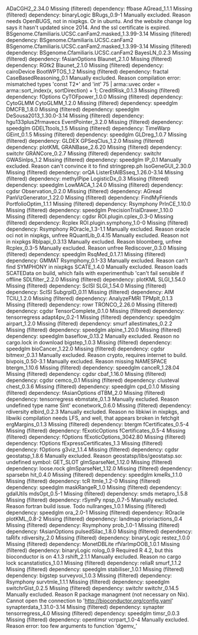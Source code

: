 ADaCGH2_2.34.0	Missing (filtered) dependency: ffbase
AGread_1.1.1	Missing (filtered) dependency: binaryLogic
BRugs_0.9-1	Manually excluded. Reason needs OpenBUGS, not in nixpkgs. Or in ubuntu. And the website change log says it hasn't updated since 2014. And the ssl certificate is expired.
BSgenome.Cfamiliaris.UCSC.canFam2.masked_1.3.99-3.14	Missing (filtered) dependency: BSgenome.Cfamiliaris.UCSC.canFam2
BSgenome.Cfamiliaris.UCSC.canFam2.masked_1.3.99-3.14	Missing (filtered) dependency: BSgenome.Cfamiliaris.UCSC.canFam2
BayesLN_0.2.3	Missing (filtered) dependency: fAsianOptions
Blaunet_2.1.0	Missing (filtered) dependency: RGtk2
Blaunet_2.1.0	Missing (filtered) dependency: cairoDevice
BootWPTOS_1.2	Missing (filtered) dependency: fractal
CaseBasedReasoning_0.1	Manually excluded. Reason compilation error: mismatched types 'const T2*' and 'int' 75 |   arma::uvec order = arma::sort_index(x, sortDirection) + 1;
CreditRisk_0.1.3	Missing (filtered) dependency: fOptions
CyTOFpower_1.0.0	Missing (filtered) dependency: CytoGLMM
CytoGLMM_1.2.0	Missing (filtered) dependency: speedglm
DMCFB_1.8.0	Missing (filtered) dependency: speedglm
DeSousa2013_1.30.0-3.14	Missing (filtered) dependency: hgu133plus2frmavecs
EventPointer_3.2.0	Missing (filtered) dependency: speedglm
GDELTtools_1.5	Missing (filtered) dependency: TimeWarp
GEint_0.1.5	Missing (filtered) dependency: speedglm
GLDreg_1.0.7	Missing (filtered) dependency: GLDEX
GPSeqClus_1.2.0	Missing (filtered) dependency: plotKML
GRANBase_2.6.20	Missing (filtered) dependency: switchr
GRANCore_0.2.7	Missing (filtered) dependency: switchr
GWASinlps_1.2	Missing (filtered) dependency: speedglm
IP_0.1	Manually excluded. Reason can't convince it to find stringprep.ph
IsoGeneGUI_2.30.0	Missing (filtered) dependency: orQA
ListerEtAlBSseq_1.26.0-3.14	Missing (filtered) dependency: methylPipe
LogisticDx_0.3	Missing (filtered) dependency: speedglm
LowMACA_1.24.0	Missing (filtered) dependency: cgdsr
Observation_0.2.0	Missing (filtered) dependency: AGread
PanVizGenerator_1.22.0	Missing (filtered) dependency: FindMyFriends
PortfolioOptim_1.1.1	Missing (filtered) dependency: Rsymphony
PrInCE_1.10.0	Missing (filtered) dependency: speedglm
PrecisionTrialDrawer_1.10.0	Missing (filtered) dependency: cgdsr
ROI.plugin.cplex_0.3-0	Missing (filtered) dependency: Rcplex
ROI.plugin.symphony_1.0-0	Missing (filtered) dependency: Rsymphony
ROracle_1.3-1.1	Manually excluded. Reason oracle oci not in nixpkgs, unfree
RQuantLib_0.4.15	Manually excluded. Reason not in nixpkgs
Rblpapi_0.3.13	Manually excluded. Reason bloomberg, unfree
Rcplex_0.3-5	Manually excluded. Reason unfree
Rediscover_0.3.0	Missing (filtered) dependency: speedglm
RsqMed_0.1.7.1	Missing (filtered) dependency: GMMAT
Rsymphony_0.1-33	Manually excluded. Reason can't find SYMPHONY in nixpkgs
SCATE_1.4.0	Manually excluded. Reason loads SCATEData on build, which fails with experimenthub 'can't fail sensible if offline
SDLfilter_2.2.0	Missing (filtered) dependency: plotKML
SLGI_1.54.0	Missing (filtered) dependency: ScISI
SLGI_1.54.0	Missing (filtered) dependency: ScISI
SubgrpID_0.11	Missing (filtered) dependency: AIM
TCIU_1.2.0	Missing (filtered) dependency: AnalyzeFMRI
TPMplt_0.1.3	Missing (filtered) dependency: rowr
TRONCO_2.26.0	Missing (filtered) dependency: cgdsr
TensorComplete_0.1.0	Missing (filtered) dependency: tensorregress
adapt4pv_0.2-1	Missing (filtered) dependency: speedglm
airpart_1.2.0	Missing (filtered) dependency: smurf
allestimates_0.2.2	Missing (filtered) dependency: speedglm
alpine_1.20.0	Missing (filtered) dependency: speedglm
baseflow_0.13.2	Manually excluded. Reason no cargo.lock in download
bigstep_1.0.3	Missing (filtered) dependency: speedglm
bioCancer_1.22.0	Missing (filtered) dependency: cgdsr
bitmexr_0.3.1	Manually excluded. Reason crypto, requires internet to build. 
bivpois_0.50-3.1	Manually excluded. Reason missing NAMESPACE
btergm_1.10.6	Missing (filtered) dependency: speedglm
canceR_1.28.04	Missing (filtered) dependency: cgdsr
cbaf_1.16.0	Missing (filtered) dependency: cgdsr
cemco_0.1	Missing (filtered) dependency: clusteval
chest_0.3.6	Missing (filtered) dependency: speedglm
cpd_0.1.0	Missing (filtered) dependency: fAsianOptions
dTBM_2.0	Missing (filtered) dependency: tensorregress
ebmstate_0.1.3	Manually excluded. Reason undefined type name Sint'
econetwork_0.6.0	Missing (filtered) dependency: rdiversity
elbird_0.2.3	Manually excluded. Reason no libkiwi in nixpkgs, and libwiki compilation needs LFS, and well, that appears broken in fetchgit
ergMargins_0.1.3	Missing (filtered) dependency: btergm
fCertificates_0.5-4	Missing (filtered) dependency: fExoticOptions
fCertificates_0.5-4	Missing (filtered) dependency: fOptions
fExoticOptions_3042.80	Missing (filtered) dependency: fOptions
fExpressCertificates_1.3	Missing (filtered) dependency: fOptions
g3viz_1.1.4	Missing (filtered) dependency: cgdsr
geostatsp_1.8.6	Manually excluded. Reason geostatsp/libs/geostatsp.so: undefined symbol: GET_SLOT
glmSparseNet_1.12.0	Missing (filtered) dependency: loose.rock
glmSparseNet_1.12.0	Missing (filtered) dependency: sparsebn
hit_0.4.0	Missing (filtered) dependency: speedglm
kmeRs_1.1.0	Missing (filtered) dependency: tcR
ltmle_1.2-0	Missing (filtered) dependency: speedglm
maskRangeR_1.0	Missing (filtered) dependency: gdalUtils
mdsOpt_0.5-1	Missing (filtered) dependency: smds
metapro_1.5.8	Missing (filtered) dependency: rSymPy
npsp_0.7-5	Manually excluded. Reason fortran build issue. Todo
nullranges_1.0.1	Missing (filtered) dependency: speedglm
ora_2.0-1	Missing (filtered) dependency: ROracle
plotKML_0.8-2	Missing (filtered) dependency: landmap
prioriactions_0.4	Missing (filtered) dependency: Rsymphony
prob_1.0-1	Missing (filtered) dependency: fAsianOptions
pulsedSilac_1.8.0	Missing (filtered) dependency: taRifx
rdiversity_2.0	Missing (filtered) dependency: binaryLogic
restez_1.0.0	Missing (filtered) dependency: MonetDBLite
rfVarImpOOB_1.0.1	Missing (filtered) dependency: binaryLogic
rolog_0.9	Required R 4.2, but this bioconductor is on 4.1.3
rshift_2.1.1	Manually excluded. Reason no cargo lock
scanstatistics_1.0.1	Missing (filtered) dependency: reliaR
smurf_1.1.2	Missing (filtered) dependency: speedglm
stabiliser_1.0.1	Missing (filtered) dependency: bigstep
surveyvoi_1.0.3	Missing (filtered) dependency: Rsymphony
survtmle_1.1.1	Missing (filtered) dependency: speedglm
switchrGist_0.2.5	Missing (filtered) dependency: switchr
switchr_0.14.5	Manually excluded. Reason R package managment (not necessary on Nix). Cannot open the connection to 'http://bioconductor.org/config.yaml'
synapterdata_1.31.0-3.14	Missing (filtered) dependency: synapter
tensorregress_4.0	Missing (filtered) dependency: speedglm
timsr_0.0.3	Missing (filtered) dependency: opentimsr
vcrpart_1.0-4	Manually excluded. Reason error: too few arguments to function 'dgemv_'
